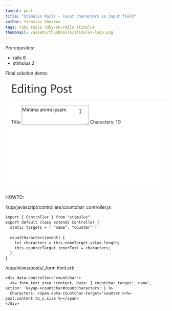 ```yaml
---
layout: post
title: "Stimulus Rails - Count characters in input field"
author: Yaroslav Shmarov
tags: ruby rails ruby-on-rails stimulus
thumbnail: /assets/thumbnails/stimulus-logo.png
---
```


Prerequisites:
* rails 6
* stimulus 2

Final solution demo:

![stimulus-count-characters-based-on-input.gif](/assets/images/stimulus-count-characters-based-on-input.gif)

HOWTO:

/app/javascript/controllers/countchar_controller.js

```
import { Controller } from "stimulus"
export default class extends Controller {
  static targets = [ "name", "counter" ]

  countCharacters(event) {
    let characters = this.nameTarget.value.length;
    this.counterTarget.innerText = characters;
  }
}
```

/app/views/posts/_form.html.erb

```
<div data-controller="countchar">
  <%= form.text_area :content, data: { countchar_target: 'name', action: 'keyup->countchar#countCharacters' } %>
  Characters: <span data-countchar-target='counter'><%= post.content.to_s.size %></span>
</div>
```
